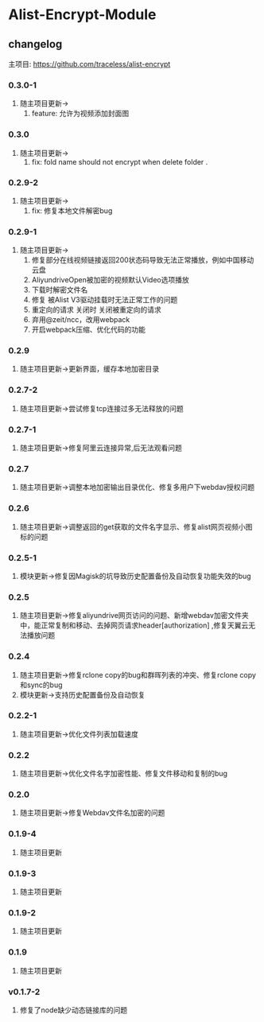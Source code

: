 # Alist-Encrypt-Module

## changelog

主项目: https://github.com/traceless/alist-encrypt


### 0.3.0-1

1. 随主项目更新->
   1. feature: 允许为视频添加封面图

### 0.3.0

1. 随主项目更新->
   1. fix: fold name should not encrypt when delete folder .


### 0.2.9-2

1. 随主项目更新->
   1. fix: 修复本地文件解密bug

### 0.2.9-1

1. 随主项目更新->
   1. 修复部分在线视频链接返回200状态码导致无法正常播放，例如中国移动云盘
   2. AliyundriveOpen被加密的视频默认Video选项播放
   3. 下载时解密文件名
   4. 修复 被Alist V3驱动挂载时无法正常工作的问题
   5. 重定向的请求 关闭时 关闭被重定向的请求
   6. 弃用@zeit/ncc，改用webpack
   7. 开启webpack压缩、优化代码的功能

### 0.2.9

1. 随主项目更新->更新界面，缓存本地加密目录

### 0.2.7-2

1. 随主项目更新->尝试修复tcp连接过多无法释放的问题

### 0.2.7-1

1. 随主项目更新->修复阿里云连接异常,后无法观看问题

### 0.2.7

1. 随主项目更新->调整本地加密输出目录优化、修复多用户下webdav授权问题

### 0.2.6

1. 随主项目更新->调整返回的get获取的文件名字显示、修复alist网页视频小图标的问题

### 0.2.5-1

1. 模块更新->修复因Magisk的坑导致历史配置备份及自动恢复功能失效的bug

### 0.2.5
1. 随主项目更新->修复aliyundrive网页访问的问题、新增webdav加密文件夹中，能正常复制和移动、去掉网页请求header[authorization] ,修复天翼云无法播放问题

### 0.2.4
1. 随主项目更新->修复rclone copy的bug和群晖列表的冲突、修复rclone copy和sync的bug
2. 模块更新->支持历史配置备份及自动恢复

### 0.2.2-1
1. 随主项目更新->优化文件列表加载速度

### 0.2.2
1. 随主项目更新->优化文件名字加密性能、修复文件移动和复制的bug

### 0.2.0
1. 随主项目更新->修复Webdav文件名加密的问题

### 0.1.9-4
1. 随主项目更新

### 0.1.9-3
1. 随主项目更新

### 0.1.9-2
1. 随主项目更新

### 0.1.9
1. 随主项目更新

### v0.1.7-2

1. 修复了node缺少动态链接库的问题
